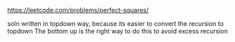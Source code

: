 https://leetcode.com/problems/perfect-squares/

soln written in topdown way, because its easier to convert the recursion to topdown
The bottom up is the right way to do this to avoid excess recursion
